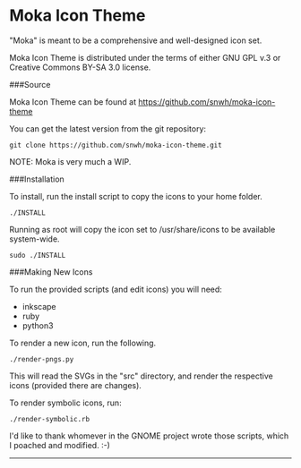 Moka Icon Theme
===============

"Moka" is meant to be a comprehensive and well-designed icon set.

Moka Icon Theme is distributed under the terms of either GNU GPL v.3 or Creative Commons BY-SA 3.0 license.

###Source

Moka Icon Theme can be found at https://github.com/snwh/moka-icon-theme

You can get the latest version from the git repository:

    git clone https://github.com/snwh/moka-icon-theme.git

NOTE: Moka is very much a WIP.

###Installation

To install, run the install script to copy the icons to your home folder. 

    ./INSTALL

Running as root will copy the icon set to  /usr/share/icons to be available system-wide.
    
    sudo ./INSTALL

###Making New Icons

To run the provided scripts (and edit icons) you will need:

 * inkscape
 * ruby
 * python3

To render a new icon, run the following.

    ./render-pngs.py

This will read the SVGs in the "src" directory, and render the respective icons (provided there are changes).

To render symbolic icons, run:

    ./render-symbolic.rb

I'd like to thank whomever in the GNOME project wrote those scripts, which I poached and modified. :-)

-----------
